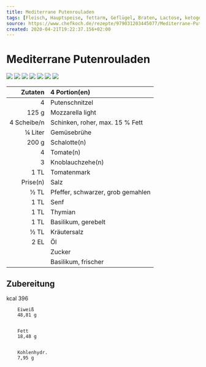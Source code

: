 ```yaml
---
title: Mediterrane Putenrouladen
tags: [Fleisch, Hauptspeise, fettarm, Geflügel, Braten, Lactose, ketogen, Low Carb]
source: https://www.chefkoch.de/rezepte/979031203445077/Mediterrane-Putenrouladen.html
created: 2020-04-21T19:22:37.156+02:00
---
```


# Mediterrane Putenrouladen

![](https://img.chefkoch-cdn.de/rezepte/979031203445077/bilder/726623/crop-360x240/mediterrane-putenrouladen.jpg) ![](https://img.chefkoch-cdn.de/rezepte/979031203445077/bilder/728319/crop-360x240/mediterrane-putenrouladen.jpg) ![](https://img.chefkoch-cdn.de/rezepte/979031203445077/bilder/1218518/crop-360x240/mediterrane-putenrouladen.jpg) ![](https://img.chefkoch-cdn.de/rezepte/979031203445077/bilder/190982/crop-360x240/mediterrane-putenrouladen.jpg) ![](https://img.chefkoch-cdn.de/rezepte/979031203445077/bilder/730579/crop-360x240/mediterrane-putenrouladen.jpg) ![](https://img.chefkoch-cdn.de/rezepte/979031203445077/bilder/845246/crop-360x240/mediterrane-putenrouladen.jpg) ![](https://img.chefkoch-cdn.de/rezepte/979031203445077/bilder/162357/crop-360x240/mediterrane-putenrouladen.jpg)

| **Zutaten** | 4 Portion(en)                     |
| ----------: | :-------------------------------- |
|           4 | Putenschnitzel                    |
|       125 g | Mozzarella light                  |
| 4 Scheibe/n | Schinken, roher, max. 15 % Fett   |
|     ¼ Liter | Gemüsebrühe                       |
|       200 g | Schalotte(n)                      |
|           4 | Tomate(n)                         |
|           3 | Knoblauchzehe(n)                  |
|        1 TL | Tomatenmark                       |
|    Prise(n) | Salz                              |
|        ½ TL | Pfeffer, schwarzer, grob gemahlen |
|        1 TL | Senf                              |
|        1 TL | Thymian                           |
|        1 TL | Basilikum, gerebelt               |
|        ½ TL | Kräutersalz                       |
|        2 EL | Öl                                |
|             | Zucker                            |
|             | Basilikum, frischer               |

## Zubereitung

kcal
        396
    
    
        Eiweiß
        48,81 g
    
    
        Fett
        18,48 g
    
    
        Kohlenhydr.
        7,95 g